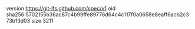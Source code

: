version https://git-lfs.github.com/spec/v1
oid sha256:5702155b36ac87c4b99ffe89776d64c4c117f0a0658e8eaff6acb2c373b13d03
size 3211
